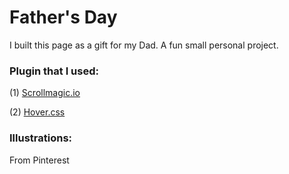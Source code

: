 # Father's Day
I built this page as a gift for my Dad. A fun small personal project.

### Plugin that I used:

(1) <a href="http://scrollmagic.io/">Scrollmagic.io</a>

(2) <a href="http://ianlunn.github.io/Hover/"> Hover.css</a>

### Illustrations:

From Pinterest

